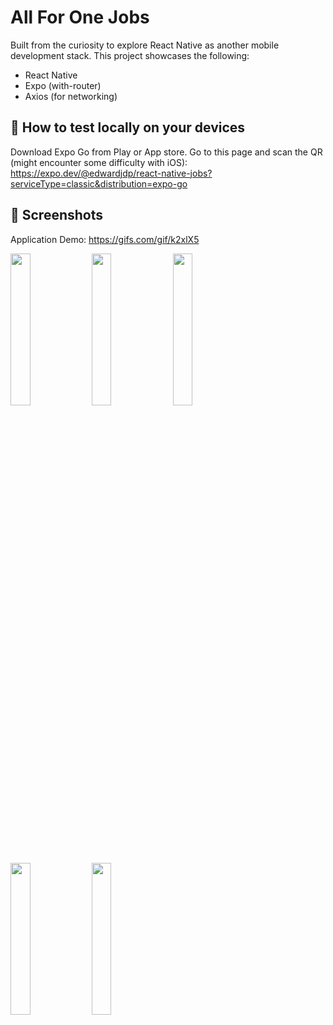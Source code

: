 # All For One Jobs

Built from the curiosity to explore React Native as another mobile development stack. This project showcases the following:
- React Native
- Expo (with-router)
- Axios (for networking)

## 🧪 How to test locally on your devices
Download Expo Go from Play or App store.
Go to this page and scan the QR (might encounter some difficulty with iOS): 
https://expo.dev/@edwardjdp/react-native-jobs?serviceType=classic&distribution=expo-go

## 📸 Screenshots
Application Demo: https://gifs.com/gif/k2xlX5

<img src="https://github.com/edwardjosephdp/jobs-all-for-one/assets/29935879/99a0b081-ee18-49a5-b6f5-840810b3fed0.png" width=25% height=25%>
<img src="https://github.com/edwardjosephdp/jobs-all-for-one/assets/29935879/5fd1a542-f284-4093-9bb7-a9c257b9a9b9.png" width=25% height=25%>
<img src="https://github.com/edwardjosephdp/jobs-all-for-one/assets/29935879/6ba806dc-58d5-4a3d-93f9-68fa7b017369.png" width=25% height=25%>
<img src="https://github.com/edwardjosephdp/jobs-all-for-one/assets/29935879/62cd03b8-ec69-418a-bdee-00c7d096feb5.png" width=25% height=25%>
<img src="https://github.com/edwardjosephdp/jobs-all-for-one/assets/29935879/527c6928-7009-4a29-b40c-bc6559fa81a0.png" width=25% height=25%>
